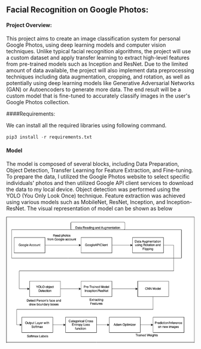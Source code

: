 ## Facial Recognition on Google Photos:

#### Project Overview:

This project aims to create an image classification system for personal Google Photos, using 
deep learning models and computer vision techniques. Unlike typical facial recognition algorithms, 
the project will use a custom dataset and apply transfer learning to extract high-level features 
from pre-trained models such as Inception and ResNet. Due to the limited amount of data available, 
the project will also implement data preprocessing techniques including data augmentation, cropping, 
and rotation, as well as potentially using deep learning models like Generative Adversarial 
Networks (GAN) or Autoencoders to generate more data. The end result will be a custom model 
that is fine-tuned to accurately classify images in the user's Google Photos collection.

####Requirements:

We can install all the required libraries using following command.

```python
pip3 install -r requirements.txt
```

#### Model

The model is composed of several blocks, including Data Preparation, Object Detection, Transfer Learning 
for Feature Extraction, and Fine-tuning. To prepare the data, I utilized the Google Photos website to 
select specific individuals' photos and then utilized Google API client services to download the data to 
my local device. Object detection was performed using the YOLO (You Only Look Once) technique. Feature 
extraction was achieved using various models such as MobileNet, ResNet, Inception, and Inception-ResNet. 
The visual representation of model can be shown as below

![Model](https://github.com/umesh-gattem/CV_Project/blob/master/CV%20Project%20Model.png)







